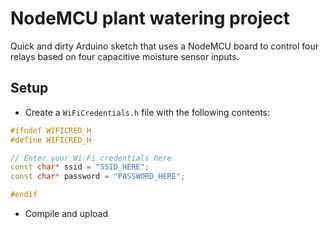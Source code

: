# NodeMCU plant watering project

Quick and dirty Arduino sketch that uses a NodeMCU board to control four relays based on four capacitive moisture sensor inputs.

## Setup

- Create a `WiFiCredentials.h` file with the following contents:

```cpp
#ifndef WIFICRED_H
#define WIFICRED_H

// Enter your Wi-Fi credentials here
const char* ssid = "SSID_HERE";
const char* password = "PASSWORD_HERE";

#endif
```

- Compile and upload